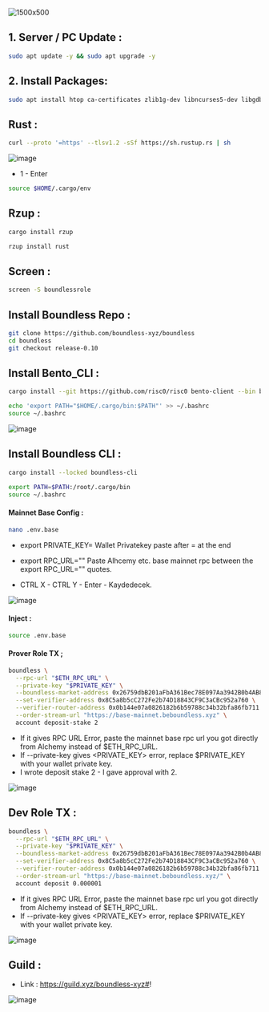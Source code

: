 ![1500x500](https://github.com/user-attachments/assets/b262662f-848e-4558-9aa4-7945e585b857)

## 1. Server / PC Update : 

```bash
sudo apt update -y && sudo apt upgrade -y
```
## 2. Install Packages:

```bash
sudo apt install htop ca-certificates zlib1g-dev libncurses5-dev libgdbm-dev libnss3-dev tmux iptables curl nvme-cli git wget make jq libleveldb-dev build-essential pkg-config ncdu tar clang bsdmainutils lsb-release libssl-dev libreadline-dev libffi-dev jq gcc screen file unzip lz4 -y
```


## Rust : 
```bash
curl --proto '=https' --tlsv1.2 -sSf https://sh.rustup.rs | sh
```

![image](https://github.com/user-attachments/assets/0efae43c-b5ba-488c-9f3e-de0aa12698f4)


- 1 - Enter
```bash
source $HOME/.cargo/env
```

## Rzup : 
```bash
cargo install rzup
```
```bash
rzup install rust
```

## Screen : 

```bash
screen -S boundlessrole
```

## Install Boundless Repo : 

```bash
git clone https://github.com/boundless-xyz/boundless
cd boundless
git checkout release-0.10
```

## Install Bento_CLI : 
```bash
cargo install --git https://github.com/risc0/risc0 bento-client --bin bento_cli
```
```bash
echo 'export PATH="$HOME/.cargo/bin:$PATH"' >> ~/.bashrc
source ~/.bashrc
```
![image](https://github.com/user-attachments/assets/140f0ddf-ee3f-4202-933d-5c7b27c98e3e)

## Install Boundless CLI  : 
```bash
cargo install --locked boundless-cli
```
```bash
export PATH=$PATH:/root/.cargo/bin
source ~/.bashrc
```

#### Mainnet Base Config : 
```bash
nano .env.base
```
- export PRIVATE_KEY= Wallet Privatekey paste after = at the end
- export RPC_URL="" Paste Alhcemy etc. base mainnet rpc between the export RPC_URL="" quotes.

- CTRL X - CTRL Y - Enter - Kaydedecek.

![image](https://github.com/user-attachments/assets/7a6027d2-15b3-4611-b7e3-ec3c707f9a15)


#### Inject : 
```bash
source .env.base
```

#### Prover Role TX ; 
```bash
boundless \
  --rpc-url "$ETH_RPC_URL" \
  --private-key "$PRIVATE_KEY" \
  --boundless-market-address 0x26759dbB201aFbA361Bec78E097Aa3942B0b4AB8 \
  --set-verifier-address 0x8C5a8b5cC272Fe2b74D18843CF9C3aCBc952a760 \
  --verifier-router-address 0x0b144e07a0826182b6b59788c34b32bfa86fb711 \
  --order-stream-url "https://base-mainnet.beboundless.xyz" \
  account deposit-stake 2
```

- If it gives RPC URL Error, paste the mainnet base rpc url you got directly from Alchemy instead of $ETH_RPC_URL.
- If --private-key gives <PRIVATE_KEY> error, replace $PRIVATE_KEY with your wallet private key.
- I wrote deposit stake 2 - I gave approval with 2.

![image](https://github.com/user-attachments/assets/9556462f-4386-4eaa-9214-40e00b5c0ceb)


## Dev Role TX : 
```bash
boundless \
  --rpc-url "$ETH_RPC_URL" \
  --private-key "$PRIVATE_KEY" \
  --boundless-market-address 0x26759dbB201aFbA361Bec78E097Aa3942B0b4AB8 \
  --set-verifier-address 0x8C5a8b5cC272Fe2b74D18843CF9C3aCBc952a760 \
  --verifier-router-address 0x0b144e07a0826182b6b59788c34b32bfa86fb711 \
  --order-stream-url "https://base-mainnet.beboundless.xyz/" \
  account deposit 0.000001
```
- If it gives RPC URL Error, paste the mainnet base rpc url you got directly from Alchemy instead of $ETH_RPC_URL.
- If --private-key gives <PRIVATE_KEY> error, replace $PRIVATE_KEY with your wallet private key.

![image](https://github.com/user-attachments/assets/98beeaba-e50c-4a55-a0e3-671eaa0d9a81)

## Guild : 

- Link : https://guild.xyz/boundless-xyz#!

![image](https://github.com/user-attachments/assets/495af26f-9b96-4230-8af8-11991b1db590)

